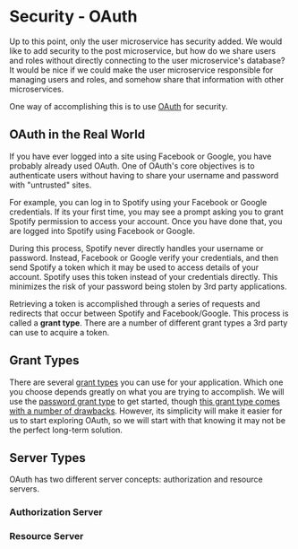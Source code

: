 # Security - OAuth

Up to this point, only the user microservice has security added. We would like
to add security to the post microservice, but how do we share users and roles
without directly connecting to the user microservice's database? It would be
nice if we could make the user microservice responsible for managing users and
roles, and somehow share that information with other microservices.

One way of accomplishing this is to use [OAuth]() for security.

## OAuth in the Real World

If you have ever logged into a site using Facebook or Google, you have probably
already used OAuth. One of OAuth's core objectives is to authenticate users
without having to share your username and password with "untrusted" sites.

For example, you can log in to Spotify using your Facebook or Google
credentials. If its your first time, you may see a prompt asking you to grant
Spotify permission to access your account. Once you have done that, you are
logged into Spotify using Facebook or Google.

During this process, Spotify never directly handles your username or password.
Instead, Facebook or Google verify your credentials, and then send Spotify a
token which it may be used to access details of your account. Spotify uses this
token instead of your credentials directly. This minimizes the risk of your
password being stolen by 3rd party applications.

Retrieving a token is accomplished through a series of requests and redirects
that occur between Spotify and Facebook/Google. This process is called a **grant
type**. There are a number of different grant types a 3rd party can use to
acquire a token.

## Grant Types

There are several [grant types]() you can use for your application. Which one
you choose depends greatly on what you are trying to accomplish. We will use the
[password grant type]() to get started, though [this grant type comes with a
number of drawbacks](drawbacks). However, its simplicity will make it easier for
us to start exploring OAuth, so we will start with that knowing it may not be
the perfect long-term solution.

## Server Types

OAuth has two different server concepts: authorization and resource servers.


### Authorization Server



### Resource Server

[oauth]: https://oauth.net/2/
[grant types]: https://oauth.net/2/grant-types/
[password grant type]:https://developer.okta.com/blog/2018/06/29/what-is-the-oauth2-password-grant
[drawbacks]: https://www.identityserver.com/articles/an-introduction-to-the-oauth-device-flow/
